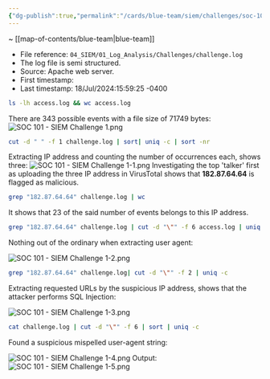 ```yaml
---
{"dg-publish":true,"permalink":"/cards/blue-team/siem/challenges/soc-101-siem-challenge-1/"}
---
```


~ [[map-of-contents/blue-team\|blue-team]]

- File reference: `04_SIEM/01_Log_Analysis/Challenges/challenge.log`
- The log file is semi structured.
- Source: Apache web server.
- First timestamp:
- Last timestamp: 18/Jul/2024:15:59:25 -0400


```bash
ls -lh access.log && wc access.log
```

There are 343 possible events with a file size of 71749 bytes:
![SOC 101 - SIEM Challenge 1.png](/img/user/cards/blue-team/siem/images/SOC%20101%20-%20SIEM%20Challenge%201.png)

```bash
cut -d " " -f 1 challenge.log | sort| uniq -c | sort -nr
```

Extracting IP address and counting the number of occurrences each, shows three:
![SOC 101 - SIEM Challenge 1-1.png](/img/user/cards/blue-team/siem/images/SOC%20101%20-%20SIEM%20Challenge%201-1.png)
Investigating the top 'talker' first as uploading the three IP address in VirusTotal shows that **182.87.64.64** is flagged as malicious.

```bash
grep "182.87.64.64" challenge.log | wc
```

It shows that 23 of the said number of events belongs to this IP address.

```bash
grep "182.87.64.64" challenge.log | cut -d "\"" -f 6 access.log | uniq -c
```

Nothing out of the ordinary when extracting user agent:

![SOC 101 - SIEM Challenge 1-2.png](/img/user/cards/blue-team/siem/images/SOC%20101%20-%20SIEM%20Challenge%201-2.png)
```bash
grep "182.87.64.64" challenge.log| cut -d "\"" -f 2 | uniq -c
```

Extracting requested URLs by the suspicious IP address, shows that the attacker performs SQL Injection:

![SOC 101 - SIEM Challenge 1-3.png](/img/user/cards/blue-team/siem/images/SOC%20101%20-%20SIEM%20Challenge%201-3.png)
```bash
cat challenge.log | cut -d "\"" -f 6 | sort | uniq -c
```

Found a suspicious mispelled user-agent string:

![SOC 101 - SIEM Challenge 1-4.png](/img/user/cards/blue-team/siem/images/SOC%20101%20-%20SIEM%20Challenge%201-4.png)
Output:
![SOC 101 - SIEM Challenge 1-5.png](/img/user/cards/blue-team/siem/images/SOC%20101%20-%20SIEM%20Challenge%201-5.png)